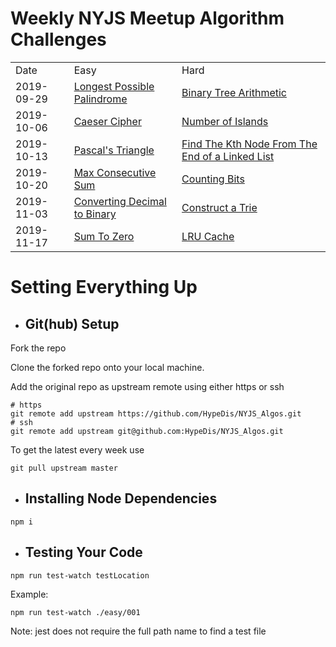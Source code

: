 # Weekly NYJS Meetup Algorithm Challenges

<div>
  <table>
    <tr>
      <td>Date</td>
      <td>Easy</td>
      <td>Hard</td>
    </tr>
      <td>2019-09-29</td>
      <td><a href="easy/2019-09-29/Longest_Possible_Palindrome.js">Longest Possible Palindrome</a></td>
      <td><a href="hard/2019-09-29/Binary_Tree_Arithmetic.js">Binary Tree Arithmetic</a> </td>
    </tr>
    </tr>
      <td>2019-10-06</td>
      <td><a href="easy/2019-10-06/Caeser_Cipher.js">Caeser Cipher</a></td>
      <td><a href="hard/2019-10-06/Number_of_Islands.js">Number of Islands</a> </td>
    </tr>
     </tr>
      <td>2019-10-13</td>
      <td><a href="easy/2019-10-13/Pascals_Triangle.js">Pascal's Triangle</a></td>
      <td><a href="hard/2019-10-13/Find_Kth_Node_From_End_Of_Linked_List.js">Find The Kth Node From The End of a Linked List</a> </td>
    </tr>
    </tr>
      <td>2019-10-20</td>
      <td><a href="easy/2019-10-20/Max_Consecutive_Sum.js">Max Consecutive Sum</a></td>
      <td><a href="hard/2019-10-20/Counting_Bits.js">Counting Bits</a> </td>
    </tr>
     </tr>
      <td>2019-11-03</td>
      <td><a href="easy/2019-11-03/Decimal_To_Binary.js">Converting Decimal to Binary</a></td>
      <td><a href="hard/2019-11-03/Construct_A_Trie.js">Construct a Trie</a> </td>
    </tr>
     </tr>
      <td>2019-11-17</td>
      <td><a href="Easy/2019-11-17/Sum_To_Zero.js">Sum To Zero</a></td>
      <td><a href="hard/2019-11-17/LRU_Cache.js">LRU Cache</a> </td>
    </tr>
  </table>
</div>

# Setting Everything Up

- ## Git(hub) Setup

Fork the repo

Clone the forked repo onto your local machine.

Add the original repo as upstream remote using either https or ssh

```
# https
git remote add upstream https://github.com/HypeDis/NYJS_Algos.git
# ssh
git remote add upstream git@github.com:HypeDis/NYJS_Algos.git
```

To get the latest every week use

```
git pull upstream master
```

- ## Installing Node Dependencies

```
npm i
```

- ## Testing Your Code

```
npm run test-watch testLocation
```

Example:

```
npm run test-watch ./easy/001
```

Note: jest does not require the full path name to find a test file
